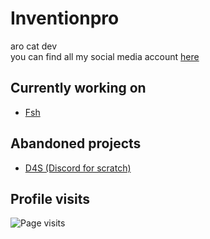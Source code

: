 # Inventionpro
aro cat dev\
you can find all my social media account [here](https://linktr.ee/inventionpro)
## Currently working on
 * [Fsh](https://github.com/fsh-org)
## Abandoned projects
 * [D4S (Discord for scratch)](https://github.com/inventionpro/D4S)
## Profile visits
![Page visits](https://profile-counter.glitch.me/inventionpro/count.svg)
